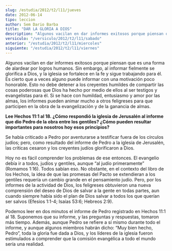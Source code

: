 ```yaml
---
slug: /estudia/2012/t2/l11/jueves
date: 2012-06-14
tipo: leccion
author: Sem Dario Barba
title: "DAR LA GLORIA A DIOS"
description: "Algunos vacilan en dar informes exitosos porque piensan que es una forma de  alardear por logros humanos. Sin embargo, al informar fielmente se glorifica a  Dios, y la iglesia se fortalece en la fe y sigue trabajando para él."
versiculo: "/versiculo/2012/t2/l11/sabado"
anterior: "/estudia/2012/t2/l11/miercoles"
siguiente: "/estudia/2012/t2/l11/viernes"
---
```


Algunos vacilan en dar informes exitosos porque piensan que es una forma de alardear por logros humanos. Sin embargo, al informar fielmente se glorifica a Dios, y la iglesia se fortalece en la fe y sigue trabajando para él. Es cierto que a veces alguno puede informar con una motivación poco honorable. Esto no debe detener a los creyentes humildes de compartir las cosas poderosas que Dios ha hecho por medio de ellos al ser testigos y evangelistas para él. Si se hace con humildad, entusiasmo y amor por las almas, los informes pueden animar mucho a otros feligreses para que participen en la obra de la evangelización y de la ganancia de almas.

**Lee Hechos 11:1 al 18. ¿Cómo respondió la iglesia de Jerusalén al informe que dio Pedro de la obra entre los gentiles? ¿Cómo pueden resultar importantes para nosotros hoy esos principios?**

Se había criticado a Pedro por aventurarse a testificar fuera de los círculos judíos; pero, como resultado del informe de Pedro a la iglesia de Jerusalén, las críticas cesaron y los creyentes judíos glorificaron a Dios.

Hoy no es fácil comprender los problemas de ese entonces. El evangelio debía ir a todos, judíos y gentiles, aunque “al judío primeramente” (Romamos 1:16). Todos sabían eso. No obstante, en el contexto del libro de los Hechos, la idea de que las promesas del Pacto se extendieran a los gentiles requería un cambio grande en el pensamiento judío. Pero, por los informes de la actividad de Dios, los feligreses obtuvieron una nueva comprensión del deseo de Dios de salvar a la gente en todas partes, aun cuando siempre había sido el plan de Dios salvar a todos los que querían ser salvos (Efesios 1:1-4; Isaías 53:6; Hebreos 2:9).

Podemos leer en dos minutos el informe de Pedro registrado en Hechos 11:1 al 18. Suponemos que su informe, y las preguntas y respuestas, tomaron más tiempo. Además, aunque Pedro se refiere a sí mismo durante todo el informe, y aunque algunos miembros habrán dicho: “Muy bien hecho, Pedro”, toda la gloria fue dada a Dios, y los líderes de la iglesia fueron estimulados a comprender que la comisión evangélica a todo el mundo sería una realidad.
